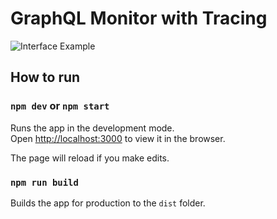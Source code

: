 # GraphQL Monitor with Tracing

![Interface Example](docs/interface-example.png)


## How to run

### `npm dev` or `npm start`

Runs the app in the development mode.  
Open [http://localhost:3000](http://localhost:3000) to view it in the browser.

The page will reload if you make edits.  

### `npm run build`

Builds the app for production to the `dist` folder.  
